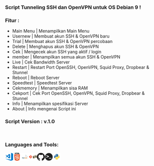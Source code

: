 ### Script Tunneling SSH dan OpenVPN untuk OS Debian 9 !

### Fitur :
- Main Menu | Menampilkan Main Menu
- Usernew   | Membuat akun SSH & OpenVPN baru
- Trial     | Membuat akun SSH & OpenVPN percobaan
- Delete    | Menghapus akun SSH & OpenVPN
- Cek       | Mengecek akun SSH yang aktif / login
- member    | Menampilkan semua akun SSH & OpenVPN
- Live      | Cek Bandwidth Server
- Restart   | Restart Port OpenSSH, OpenVPN, Squid Proxy, Dropbear & Stunnel
- Reboot    | Reboot Server
- Speedtest | Speedtest Server
- Cekmemory | Menampilkan sisa RAM
- Cekport   | Cek Port OpenSSH, OpenVPN, Squid Proxy, Dropbear & Stunnel
- Info      | Menampilkan spesifikasi Server
- About     | Info mengenai Script ini

### Script Version : v.1.0

<br />

### Languages and Tools:

<img align="left" alt="Visual Studio Code" width="26px" src="https://raw.githubusercontent.com/github/explore/80688e429a7d4ef2fca1e82350fe8e3517d3494d/topics/visual-studio-code/visual-studio-code.png" />
<img align="left" alt="HTML5" width="26px" src="https://raw.githubusercontent.com/github/explore/80688e429a7d4ef2fca1e82350fe8e3517d3494d/topics/html/html.png" />
<img align="left" alt="MySQL" width="26px" src="https://raw.githubusercontent.com/github/explore/80688e429a7d4ef2fca1e82350fe8e3517d3494d/topics/mysql/mysql.png" />
<img align="left" alt="Git" width="26px" src="https://raw.githubusercontent.com/github/explore/80688e429a7d4ef2fca1e82350fe8e3517d3494d/topics/git/git.png" />
<img align="left" alt="GitHub" width="26px" src="https://raw.githubusercontent.com/github/explore/78df643247d429f6cc873026c0622819ad797942/topics/github/github.png" />
<img align="left" alt="Terminal" width="26px" src="https://raw.githubusercontent.com/github/explore/80688e429a7d4ef2fca1e82350fe8e3517d3494d/topics/terminal/terminal.png" />
<img align="left" alt="Python" width="26px" src="https://raw.githubusercontent.com/github/explore/80688e429a7d4ef2fca1e82350fe8e3517d3494d/topics/python/python.png" />

<br />